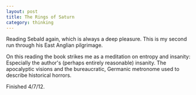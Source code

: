 ```yaml
---
layout: post
title: The Rings of Saturn
category: thinking
---
```


Reading Sebald again, which is always a deep pleasure. This is my second run through his East Anglian pilgrimage.

On this reading the book strikes me as a meditation on entropy and insanity: Especially the author's (perhaps entirely reasonable) insanity. The apocalyptic visions and the bureaucratic, Germanic metronome used to describe  historical horrors.

Finished 4/7/12.
